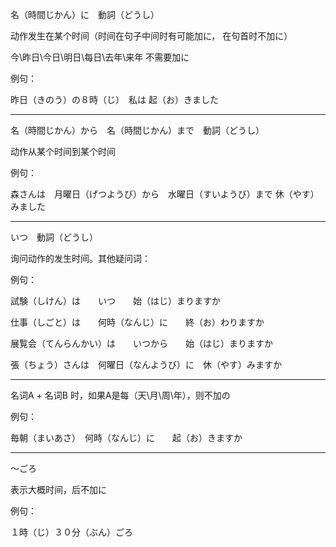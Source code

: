 名（時間じかん）に　動詞（どうし）

动作发生在某个时间（时间在句子中间时有可能加に， 在句首时不加に）

今\昨日\今日\明日\每日\去年\来年 不需要加に

例句：

昨日（きのう）の８時（じ）　私は 起（お）きました

---
名（時間じかん）から　名（時間じかん）まで　動詞（どうし）

动作从某个时间到某个时间

例句：

森さんは　月曜日（げつようび）から　水曜日（すいようび）まで  休（やす）みました

---
いつ　動詞（どうし）

询问动作的发生时间。其他疑问词：

例句：

試験（しけん）は　　いつ　　始（はじ）まりますか

仕事（しごと）は　　何時（なんじ）に　　終（お）わりますか

展覧会（てんらんかい）は　　いつから　　始（はじ）まりますか

張（ちょう）さんは　何曜日（なんようび）に　休（やす）みますか

---
名词A + 名词B 时，如果A是每（天\月\周\年），则不加の

例句：

毎朝（まいあさ）　何時（なんじ）に　　起（お）きますか

---
～ごろ

表示大概时间，后不加に

例句：

１時（じ）３０分（ぶん）ごろ